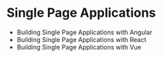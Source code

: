# Single Page Applications

* Building Single Page Applications with Angular
* Building Single Page Applications with React
* Building Single Page Applications with Vue
